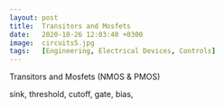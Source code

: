 ```yaml
---
layout: post
title:  Transitors and Mosfets
date:   2020-10-26 12:03:40 +0300
image:  circuits5.jpg
tags:   [Engineering, Electrical Devices, Controls]
---
```


Transitors and Mosfets (NMOS & PMOS)

sink, threshold, cutoff, gate, bias, 